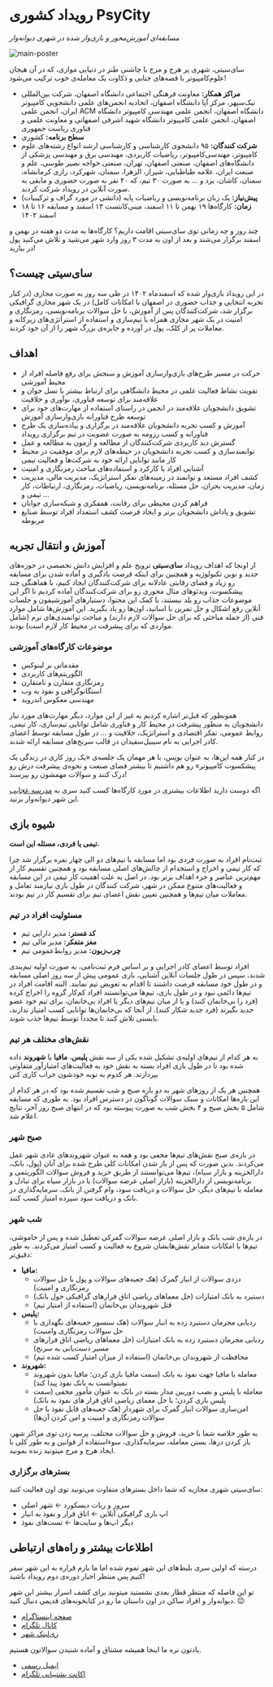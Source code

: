 # رویداد کشوری PsyCity


*مسابقه‌ای آموزش‌محور و بازی‌وار شده در شهری دیوانه‌وار*


![main-poster](main-poster.jpg)


سای‌سیتی، شهری پر هرج و مرج با چاشنی طنز در دنیایی موازی، که در آن هیجان علوم‌کامپیوتر با قصه‌های جنایی و ذکاوت یک معامله‌ی خوب ترکیب می‌شود!


- **مراکز همکار:** معاونت فرهنگی اجتماعی دانشگاه اصفهان، شرکت بین‌المللی نیک‌سپهر، مرکز آپا دانشگاه اصفهان، اتحادیه انجمن‌های علمی دانشجویی کامپیوتر ایران، انجمن علمی ACM دانشگاه اصفهان، انجمن علمی مهندسی کامپیوتر دانشگاه اصفهان، انجمن علمی کامپیوتر دانشگاه شهید اشرفی اصفهانی و معاونت علمی و فناوری ریاست جمهوری
- **سطح برنامه:** کشوری
- **شرکت کنندگان:** ۹۵ دانشجوی کارشناسی و کارشناسی ارشد انواع رشته‌های علوم کامپیوتر، مهندسی‌کامپیوتر، ریاضیات کاربردی، مهندسی برق و مهندسی پزشکی از دانشگاه‌های اصفهان، صنعتی اصفهان، تهران، صنعتی خواجه نصیر طوسی، علم و صنعت ایران، علامه طباطبایی، شیراز، الزهرا، سمنان، شهرکرد، رازی کرمانشاه، سمنان، کاشان، یزد و ... به صورت ۳۰ تیم، که ۴۰ نفر به صورت حضوری و مابقی به صورت آنلاین در رویداد شرکت کردند.
- **پیش‌نیاز:**  یک زبان برنامه‌نویسی و ریاضیات پایه (دانشی در مورد گراف و ترکیبیات)
- **زمان:** کارگاه‌ها ۱۹ بهمن تا ۱۱ اسفند، مینی‌کانتست ۱۳ اسفند و مسابقه ۱۶ تا ۱۸ اسفند ۱۴۰۲

چند روز و چه زمانی توی سای‌سیتی اقامت داریم؟ 
کارگاه‌ها به مدت دو هفته در بهمن و اسفند برگزار می‌شند و بعد از اون به مدت ۳ روز وارد شهر می‌شید و تلاش می‌کنید پول در بیارید!

## سای‌سیتی چیست؟


در این رویداد بازی‌وار شده که اسفندماه ۱۴۰۲ در طی سه روز به صورت مجازی (در کنار تجربه انتخابی و جذاب حضوری در اصفهان با امکانات کامل) در یک شهر مجازی گرافیکی برگزار شد، شرکت‌کنندگان پس از آموزش، با حل سوالات برنامه‌نویسی، رمزنگاری و امنیت در یک شهر مجازی همراه با تیم‌سازی و استفاده از استراتژی‌های زیرکانه و معاملات پر از کلک، پول در آورده و جایزه‌ی بزرگ شهر را از آن خود کردند.


## اهداف


- حرکت در مسیر طرح‌های بازی‌وارسازی آموزش و سنجش برای رفع فاصله افراد از محیط آموزشی
- تقویت نشاط فعالیت علمی در محیط دانشگاهی برای ارتباط بیشتر با نسل جوان و علاقه‌مند برای توسعه فناوری، نوآوری و خلاقیت
- تشویق دانشجویان علاقه‌مند در انجمن در راستای استفاده از مهارت‌های خود برای توسعه طرح فناورانه بازی‌وارسازی آموزش
- آموزش و کسب تجربه دانشجویان علاقه‌مند در برگزاری و پیاده‌سازی یک طرح فناورانه و کسب رزومه به صورت عضویت در تیم برگزاری رویداد 
- گسترش دید کاربردی شرکت‌کنندگان از مطالعه و آزمون به مطالعه و عمل
- توانمندسازی و کسب تجربه دانشجویان در حیطه‌های لازم برای موفقیت در محیط کار مانند توانایی ارائه خود به شرکت‌ها و فعالیت تیمی
- آشنایی افراد با کارکرد و استفاده‌های مباحث رمزنگاری و امنیت
- کشف افراد مستعد و توانمند در زمینه‌های تفکر استراتژیک، مدیریت مالی، مدیریت زمان، مدیریت بحران، حل مسئله، برنامه‌نویسی، ریاضیات، رمزنگاری، ارتباطات، کار تیمی و ...
- فراهم کردن محیطی برای رقابت، همفکری و شبکه‌سازی جوانان
- تشویق و پاداش دانشجویان برتر و ایجاد فرصت کشف استعداد افراد توسط صنایع مربوطه


## آموزش و انتقال تجربه


از اونجا که اهداف رویداد **سای‌سیتی** ترویج علم و افزایش دانش تخصصی در حوزه‌های جدید و نوین تکنولوژیه و همچنین برای اینکه فرصت یادگیری و آماده شدن برای مسابقه رو زیاد و فضای رقابتی عادلانه برای شرکت‌کنندگان ایجاد کنیم، با هماهنگی چند پیشکسوت، ویدئوهای مثال محوری رو برای شرکت‌کنندگان آماده کردیم تا اگر این موضوعات جذاب رو بلد نیستند، با کمک این محتوا، دستیارهای آموزشیمون و جلسات آنلاین رفع اشکال و حل تمرین با اساتید، اون‌ها رو یاد بگیرید. این آموزش‌ها شامل موارد فنی (از جمله مباحثی که برای حل سوالات لازم دارند) و مباحث توانمندی‌های نرم (شامل مواردی که برای پیشرفت در محیط کار لازم است) بودند.


### موضوعات کارگاه‌های آموزشی


- مقدماتی بر لینوکس
- الگوریتم‌های کاربردی
- رمزنگاری متقارن و نامتقارن
- استگانوگرافی و نفوذ به وب 
- مهندسی معکوس اندروید


همونطور که قبل‌تر اشاره کردیم به غیر از این موارد، دیگر مهارت‌های مورد نیاز دانشجویان به منظور پیشرفت در محیط کار و فناوری شامل توانایی تیم‌سازی، کار تیمی، روابط عمومی، تفکر اقتصادی و استراتژیک، خلاقیت و ... در طول مسابقه توسط اعضای کادر اجرایی به نام سیبیل‌سفیدان در قالب سرنخ‌های مسابقه ارائه شدند.


در کنار همه این‌ها، به عنوان بونِس، با هر مهمان یک جلسه‌ی «یک روز کاری در زندگی یک پیشکسوت کامپیوتر» رو هم داشتیم تا بیشتر فضای صنعت و نحوه‌ی پیشرفت درش رو درک کنند و سوالات مهمشون رو بپرسند!

اگه دوست دارید اطلاعات بیشتری در مورد کارگاه‌ها کسب کنید سری به [مدرسه عجایب](/سای%E2%80%8Cسیتی/کارگاه%E2%80%8Cهای%20آموزشی/) این شهر دیوانه‌وار بزنید.


## شیوه بازی


**تیمی یا فردی، مسئله این است.**


ثبت‌نام افراد به صورت فردی بود اما مسابقه با تیم‌های دو الی چهار نفره برگزار شد چرا که کار تیمی و اخراج و استخدام از چالش‌های اصلی مسابقه بود و همچنین تقسیم کار از مهم‌ترین عناصر و جزء اهداف برتر بود. در اصل به علت اهمیت کار تیمی در این مسابقه و فعالیت‌های متنوع ممکن در شهر، شرکت کنندگان در طول بازی نیازمند تعامل و معاملات میان تیم‌ها و همچنین تعیین نقش اعضای تیم برای تقسیم کار در تیم بودند.

### مسئولیت افراد در تیم


- **کد مَستر:** مدیر دارایی تیم
- **مغز متفکر:** مدیر مالی تیم
- **چرب‌زبون:** مدیر روابط‌عمومی تیم


افراد توسط اعضای کادر اجرایی و بر اساس فرم ثبت‌نامی، به صورت اولیه تیم‌بندی شدند، سپس در طول جلسات آنلاین آشنایی، بازی عمومی پیش از سه روز اصلی مسابقه و در طول خود مسابقه فرصت داشتند تا اقدام به تعویض تیم نمایند. البته اقامت افراد در تیم‌ها دائمی نبود و در طول بازی، تیم‌ها می‌توانستند افراد کم‌کار گروه را اخراج کرده (فرد را بی‌خانمان کنند) و یا از میان تیم‌های دیگر یا افراد بی‌خانمان، برای تیم خود عضو جدید بگیرند (فرد جدید شکار کنند). از آنجا که بی‌خانمان‌ها توانایی کسب امتیاز ندارند، بایستی تلاش کنند تا مجدداً توسط تیم‌ها جذب شوند.


### نقش‌های مختلف هر تیم


به هر کدام از تیم‌های اولیه‌ی تشکیل شده یکی از سه نقش **پلیس**، **مافیا** یا **شهروند** داده شده بود تا در طول بازی افراد بسته به نقش خود به فعالیت‌های امتیازآور متفاوتی بپردازند. هر کدوم به نوبه خودشون خراب کاری کنن


همچنین هر یک از روزهای شهر به دو بازه صبح و شب تقسیم شده بود که در هر کدام از این  بازه‌ها امکانات و سبک سوالات گوناگون در دسترس افراد بود. به طوری که مسابقه شامل ۵ بخش صبح و ۴ بخش شب به صورت پیوسته بود که در انتهای صبح روز آخر، نتایج اعلام شد.


### صبح شهر


در بازه‌ی صبح نقش‌های تیم‌ها مخفی بود و همه به عنوان شهروندهای عادی شهر عمل می‌کردند. بدین صورت که پس از باز شدن امکانات کلی طرح شده برای آنان (پول، بانک، دارالخزینه و بازار سیاه)، تیم‌ها می‌توانستند از طریق خرید و فروش سوالات الگوریتمی و برنامه‌نویسی از دارالخزینه (بازار اصلی عرضه سوالات) یا در بازار سیاه برای تبادل و معامله با تیم‌های دیگر، حل سوالات و دریافت سود، وام گرفتن از بانک، سرمایه‌گذاری در بانک و دریافت سود سپرده امتیاز کسب کنند.


### شب شهر


در بازه‌ی شب بانک و بازار اصلی عرضه سوالات گمرکی تعطیل شده و پس از خاموشی، تیم‌ها با امکانات متمایز نقش‌هایشان شروع به فعالیت و کسب امتیاز می‌کردند. به طور دقیق‌تر:


- **مافیا:** 
	- دزدی سوالات از انبار گمرک (هک جعبه‌های سوالات و پول با حل سوالات رمزنگاری و امنیت)
	- دستبرد به بانک امتیازات (حل معماهای ریاضی اتاق فرارهای گرافیکی حول بانک) 
	- قتل شهروندان بی‌خانمان (استفاده از امتیاز تیم)
- **پلیس:** 
	- ردیابی مجرمان دستبرد زده به انبار سوالات (هک سنسور جعبه‌های نگهداری با حل سوالات رمزنگاری وامنیت)
	- ردیابی مجرمان دستبرد زده به بانک امتیازات (حل معماهای ریاضی اتاق فرارهای مسیر دست‌یابی به سرنخ) 
	- محافظت از شهروندان بی‌خانمان (استفاده از میزان امتیاز کسب شده تیم)
- **شهروند:**
	- معامله با مافیا جهت نفوذ به بانک (سمت مافیا بازی کردن؛ مافیا بدون شهروند نمیتوانست به بانک نفوذ پیدا کند)
	- معامله با پلیس و نصب دوربین مدار بسته در بانک به عنوان مأمور مخفی (سمت پلیس بازی کردن؛ با حل معمای ریاضی اتاق فرار های نفوذ به بانک) 
	- امن‌سازی سوالات انبار گمرک برای شهردار (هک جعبه‌های قابل نفوذ با حل سوالات رمزنگاری و امنیت و امن کردن آن‌ها) 


به طور خلاصه شما با خرید، فروش و حل سوالات مختلف، پرسه زدن توی مراکز شهر، باز کردن درها، بستن معامله‌، سرمایه‌گذاری، سوءاستفاده از قوانین و به طور کلی با ایجاد هرج و مرج میتونید زنده بمونید.


### بسترهای برگزاری


سای‌سیتی شهری مجازیه که شما داخل بسترهای متفاوت می‌تونید توی اون فعالیت کنید:


- سرور و ربات دیسکورد  ←  شهر اصلی 
- اپ بازی گرافیکی آنلاین  ←  اتاق فرار و نفوذ به انبار
- دیگر اپ‌ها و سایت‌ها  ←  تست‌های نفوذ


## اطلاعات بیشتر و راه‌های ارتباطی


درسته که اولین سری بلیط‌های این شهر تموم شده اما ما بازم قراره به این شهر سفر کنیم پس منتظر اخبار دوره‌ی دوم رویداد باشید!


تو این فاصله که منتظر قطار بعدی نشستید میتونید برای کشف اسرار بیشتر این شهر دیوانه‌وار و افراد ساکن در اون داستان ما رو در کتابخونه‌های قدیمی دنبال کنید. 😉


- [صفحه اینستاگرام](https://instagram.com/PsyCityCup)
- [کانال تلگرام](https://t.me/PsyCityCup) 
- [زی‌لینک شهر](https://zil.ink/psycitycup)


یادتون نره ما اینجا همیشه مشتاق و آماده شنیدن سوالاتون هستیم.


- [ایمیل رسمی](mailto:psycitycup@gmail.com)
- [اکانت پشتیبانی تلگرام](https://t.me/AMCSSup)
